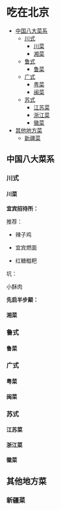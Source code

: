 # 吃在北京

* [中国八大菜系](#中国八大菜系)
  + [川式](#川式)
    - [川菜](#川菜)
    - [湘菜](#湘菜)
  + [鲁式](#鲁式)
    - [鲁菜](#鲁菜)
  + [广式](#广式)
    - [粤菜](#粤菜)
    - [闽菜](#闽菜)
  + [苏式](#苏式)
    - [江苏菜](#江苏菜)
    - [浙江菜](#浙江菜)
    - [徽菜](#徽菜)
* [其他地方菜](#其他地方菜)
  + [新疆菜](#新疆菜)


## 中国八大菜系

### 川式

#### 川菜

**宜宾招待所：**

推荐：

  + 辣子鸡

  + 宜宾燃面

  + 红糖糍粑
  
坑：

  小酥肉

**先启半步颠：**

#### 湘菜

### 鲁式

#### 鲁菜

### 广式

#### 粤菜

#### 闽菜

### 苏式

#### 江苏菜

#### 浙江菜

#### 徽菜



## 其他地方菜

### 新疆菜
